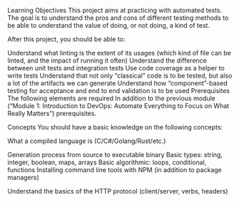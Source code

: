 Learning Objectives
This project aims at practicing with automated tests. The goal is to understand the pros and cons of different testing methods to be able to understand the value of doing, or not doing, a kind of test.

After this project, you should be able to:

Understand what linting is the extent of its usages (which kind of file can be linted, and the impact of running it often)
Understand the difference between unit tests and integration tests
Use code coverage as a helper to write tests
Understand that not only “classical” code is to be tested, but also a lot of the artifacts we can generate
Understand how “component”-based testing for acceptance and end to end validation is to be used
Prerequisites
The following elements are required In addition to the previous module (“Module 1: Introduction to DevOps: Automate Everything to Focus on What Really Matters”) prerequisites.

Concepts
You should have a basic knowledge on the following concepts:

What a compiled language is (C/C#/Golang/Rust/etc.)

Generation process from source to executable binary
Basic types: string, integer, boolean, maps, arrays
Basic algorithmic: loops, conditional, functions
Installing command line tools with NPM (in addition to package managers)

Understand the basics of the HTTP protocol (client/server, verbs, headers)

